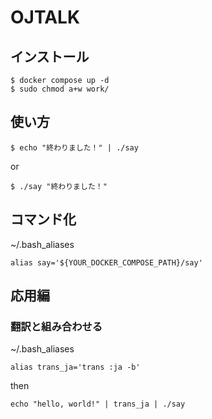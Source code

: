 # OJTALK

## インストール

```
$ docker compose up -d
$ sudo chmod a+w work/
```

## 使い方

```
$ echo "終わりました！" | ./say
```

or

```
$ ./say "終わりました！"
```

## コマンド化

~/.bash_aliases
```
alias say='${YOUR_DOCKER_COMPOSE_PATH}/say'
```

## 応用編

### 翻訳と組み合わせる

~/.bash_aliases
```
alias trans_ja='trans :ja -b'
```

then

```
echo "hello, world!" | trans_ja | ./say
```
